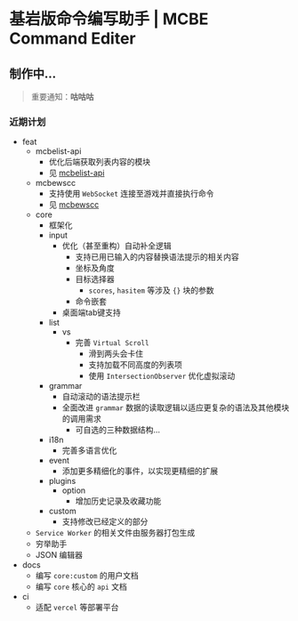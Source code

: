 # 基岩版命令编写助手 | MCBE Command Editer

## 制作中...

> 重要通知：**咕咕咕**

### 近期计划

- feat
    - mcbelist-api
        - 优化后端获取列表内容的模块
        - 见 [mcbelist-api](https://github.com/PFiS1737/mcbelist-api)
    - mcbewscc
        - 支持使用 `WebSocket` 连接至游戏并直接执行命令
        - 见 [mcbewscc](https://github.com/PFiS1737/mcbewscc)
    - core
        - 框架化
        - input
            - 优化（甚至重构）自动补全逻辑
                - 支持已用已输入的内容替换语法提示的相关内容
                - 坐标及角度
                - 目标选择器
                    - `scores`, `hasitem` 等涉及 `{}` 块的参数
                - 命令嵌套
            - 桌面端tab键支持
        - list
            - vs
                - 完善 `Virtual Scroll`
                    - 滑到两头会卡住
                    - 支持加载不同高度的列表项
                    - 使用 `IntersectionObserver` 优化虚拟滚动
        - grammar
            - 自动滚动的语法提示栏
            - 全面改进 `grammar` 数据的读取逻辑以适应更复杂的语法及其他模块的调用需求
                - 可自选的三种数据结构...
        - i18n
            - 完善多语言优化
        - event
            - 添加更多精细化的事件，以实现更精细的扩展
        - plugins
            - option
                - 增加历史记录及收藏功能
        - custom
            - 支持修改已经定义的部分
    - `Service Worker` 的相关文件由服务器打包生成
    - 穷举助手
    - JSON 编辑器
- docs
    - 编写 `core:custom` 的用户文档
    - 编写 `core` 核心的 `api` 文档
- ci
    - 适配 `vercel` 等部署平台
